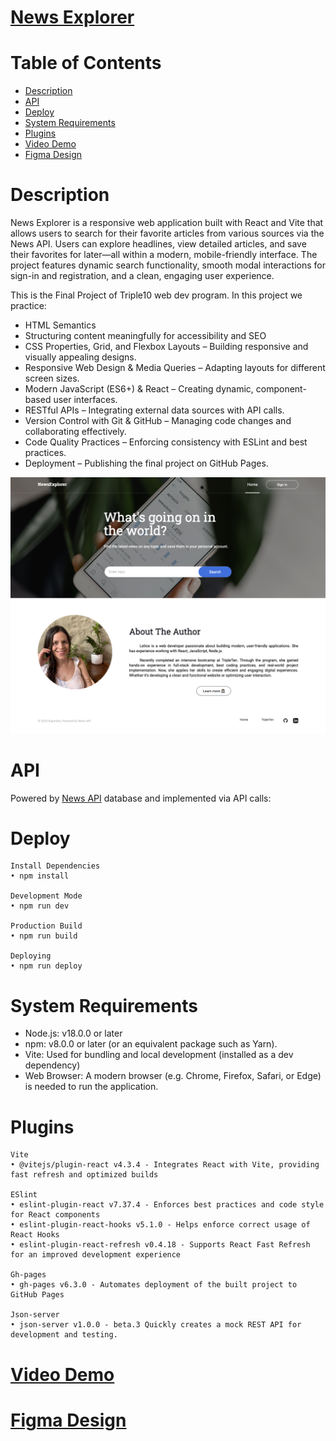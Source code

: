 

# [News Explorer](https://leticezwinger.github.io/News-Explorer/)


# Table of Contents

* [Description](#description)
* [API](#api)
* [Deploy](#deploy)
* [System Requirements](#system-requirements)
* [Plugins](#plugins)
* [<a href="https://youtu.be/VhNlEbHPNXg" rel="nofollow">Video Demo</a>](https://youtu.be/VhNlEbHPNXg)
* [<a href="https://www.figma.com/design/3ottwMEhlBt95Dbn8dw1NH/Your-Final-Project?node-id=22618-1909&amp;t=bCDc10P4VHBpp68C-0" rel="nofollow">Figma Design</a>](https://www.figma.com/design/3ottwMEhlBt95Dbn8dw1NH/Your-Final-Project?node-id=22618-1909&amp;t=bCDc10P4VHBpp68C-0)

# Description
  News Explorer is a responsive web application built with React and Vite that allows users to search for their favorite articles from various sources via the News API. Users can explore headlines, view detailed articles, and save their favorites for later—all within a modern, mobile-friendly interface. The project features dynamic search functionality, smooth modal interactions for sign-in and registration, and a clean, engaging user experience.

This is the Final Project of Triple10 web dev program. In this project we practice:

* HTML Semantics
* Structuring content meaningfully for accessibility and SEO
* CSS Properties, Grid, and Flexbox Layouts – Building responsive and visually appealing designs.
* Responsive Web Design & Media Queries – Adapting layouts for different screen sizes.
* Modern JavaScript (ES6+) & React – Creating dynamic, component-based user interfaces.
* RESTful APIs – Integrating external data sources with API calls.
* Version Control with Git & GitHub – Managing code changes and collaborating effectively.
* Code Quality Practices – Enforcing consistency with ESLint and best practices.
* Deployment – Publishing the final project on GitHub Pages.

![desktop-view](/src/assets/newsexplorer.png)

# API

Powered by [News API](https://newsapi.org/) database and implemented via API calls:


# Deploy

	Install Dependencies
	• npm install

	Development Mode
	• npm run dev

	Production Build
	• npm run build

	Deploying
	• npm run deploy
	

# System Requirements

* Node.js: v18.0.0 or later
* npm: v8.0.0 or later (or an equivalent package such as Yarn).
* Vite: Used for bundling and local development (installed as a dev dependency)
* Web Browser: A modern browser (e.g. Chrome, Firefox, Safari, or Edge) is needed to run the application.



# Plugins
	Vite
	• @vitejs/plugin-react v4.3.4 - Integrates React with Vite, providing fast refresh and optimized builds
	
 	ESlint
  	• eslint-plugin-react v7.37.4 - Enforces best practices and code style for React components
	• eslint-plugin-react-hooks v5.1.0 - Helps enforce correct usage of React Hooks
	• eslint-plugin-react-refresh v0.4.18 - Supports React Fast Refresh for an improved development experience

 	Gh-pages
	• gh-pages v6.3.0 - Automates deployment of the built project to GitHub Pages
 
 	Json-server
	• json-server v1.0.0 - beta.3 Quickly creates a mock REST API for development and testing.



# [Video Demo](https://youtu.be/VhNlEbHPNXg)

# [Figma Design](https://www.figma.com/design/3ottwMEhlBt95Dbn8dw1NH/Your-Final-Project?node-id=22618-1909&t=bCDc10P4VHBpp68C-0)


